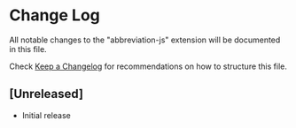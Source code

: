 # Change Log

All notable changes to the "abbreviation-js" extension will be documented in this file.

Check [Keep a Changelog](http://keepachangelog.com/) for recommendations on how to structure this file.

## [Unreleased]

- Initial release